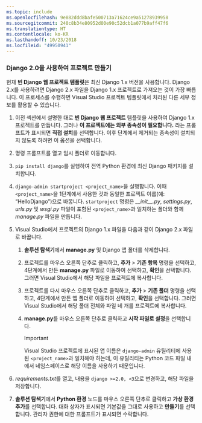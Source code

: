 ```yaml
---
ms.topic: include
ms.openlocfilehash: 9e882ddd8bafe500713a71624ce9a51278939958
ms.sourcegitcommit: 240c8b34e80952d00e90c52dcb1a077b9aff47f6
ms.translationtype: HT
ms.contentlocale: ko-KR
ms.lasthandoff: 10/23/2018
ms.locfileid: "49950941"
---
```

### <a name="create-a-project-using-django-20"></a>Django 2.0을 사용하여 프로젝트 만들기

현재 **빈 Django 웹 프로젝트 템플릿**은 최신 Django 1.x 버전을 사용합니다. Django 2.x를 사용하려면 Django 2.x 파일을 Django 1.x 프로젝트로 가져오는 것이 가장 빠릅니다. 이 프로세스를 수행하면 Visual Studio 프로젝트 템플릿에서 처리된 다른 세부 정보를 활용할 수 있습니다.

1. 이전 섹션에서 설명한 대로 **빈 Django 웹 프로젝트** 템플릿을 사용하여 Django 1.x 프로젝트를 만듭니다. 그러나 **이 프로젝트에는 외부 종속성이 필요합니다.** 라는 프롬프트가 표시되면 **직접 설치**를 선택합니다. 이후 단계에서 제거되는 종속성이 설치되지 않도록 하려면 이 옵션을 선택합니다.

2. 명령 프롬프트를 열고 임시 폴더로 이동합니다.

3. `pip install django`를 실행하여 전역 Python 환경에 최신 Django 패키지를 설치합니다.

4. `django-admin startproject <project_name>`을 실행합니다. 이때 `<project_name>`을 1단계에서 사용한 것과 동일한 프로젝트 이름(예: “HelloDjango”)으로 바꿉니다. `startproject` 명령은 *\_\_init\_\_.py*, *settings.py*, *urls.py* 및 *wsgi.py* 파일이 포함된 `<project_name>`과 일치하는 폴더와 함께 *manage.py* 파일을 만듭니다.

5. Visual Studio에서 프로젝트의 Django 1.x 파일을 다음과 같이 Django 2.x 파일로 바꿉니다.

   1. **솔루션 탐색기**에서 **manage.py** 및 Django 앱 폴더를 삭제합니다.
   2. 프로젝트를 마우스 오른쪽 단추로 클릭하고, **추가** > **기존 항목** 명령을 선택하고, 4단계에서 만든 **manage.py** 파일로 이동하여 선택하고, **확인**을 선택합니다. 그러면 Visual Studio에서 해당 파일을 프로젝트에 복사합니다.
   3. 프로젝트를 다시 마우스 오른쪽 단추로 클릭하고, **추가** > **기존 폴더** 명령을 선택하고, 4단계에서 만든 앱 폴더로 이동하여 선택하고, **확인**을 선택합니다. 그러면 Visual Studio에서 해당 폴더 전체와 파일 네 개를 프로젝트에 복사합니다.
   4. **manage.py**를 마우스 오른쪽 단추로 클릭하고 **시작 파일로 설정**을 선택합니다.

      > [!Important]
      > Visual Studio 프로젝트에 표시된 앱 이름은 `django-admin` 유틸리티에 사용된 `<project_name>`과 일치해야 하는데, 이 유틸리티는 Python 코드 파일 내에서 네임스페이스로 해당 이름을 사용하기 때문입니다.

6. *requirements.txt*를 열고, 내용을 `django >=2.0, <3`으로 변경하고, 해당 파일을 저장합니다.

7. **솔루션 탐색기**에서 **Python 환경** 노드를 마우스 오른쪽 단추로 클릭하고 **가상 환경 추가**를 선택합니다. 대화 상자가 표시되면 기본값을 그대로 사용하고 **만들기**를 선택합니다. 관리자 권한에 대한 프롬프트가 표시되면 수락합니다.
